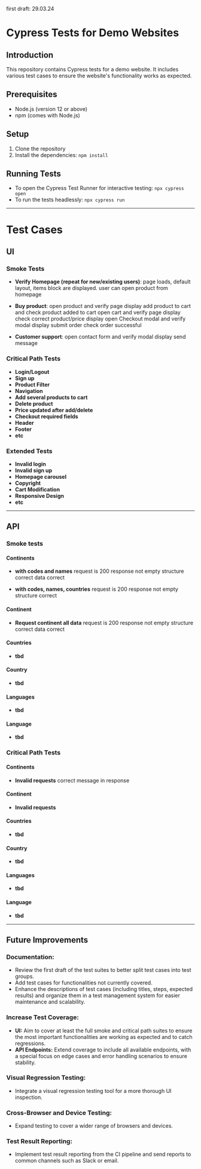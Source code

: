 first draft: 29.03.24

# Cypress Tests for Demo Websites

## Introduction
This repository contains Cypress tests for a demo website. It includes various test cases to ensure the website's functionality works as expected.

## Prerequisites
- Node.js (version 12 or above)
- npm (comes with Node.js)

## Setup
1. Clone the repository
2. Install the dependencies:
`npm install`

## Running Tests
- To open the Cypress Test Runner for interactive testing:
`npx cypress open`
- To run the tests headlessly:
`npx cypress run`

------------



# Test Cases

## UI

### Smoke Tests
- **Verify Homepage (repeat for new/existing users)**: 
page loads, default layout, items block are displayed.
user can open product from homepage

- **Buy product**: 
open product and verify page display
add product to cart and check product added to cart
open cart and verify page display
check correct product/price display
open Checkout modal and verify modal display
submit order
check order successful

- **Customer support**: 
open contact form and verify modal display
send message

### Critical Path Tests
- **Login/Logout**
- **Sign up**
- **Product Filter**
- **Navigation**
- **Add several products to cart**
- **Delete product**
- **Price updated after add/delete**
- **Checkout required fields**
- **Header**
- **Footer**
- **etc**

### Extended Tests
- **Invalid login**
- **Invalid sign up**
- **Homepage carousel**
- **Copyright**
- **Cart Modification**
- **Responsive Design**
- **etc**

------------

## API

### Smoke tests

#### Continents
- **with codes and names**
request is 200
response not empty
structure correct
data correct

- **with codes, names, countries**
request is 200
response not empty
structure correct

#### Continent
- **Request continent all data**
request is 200
response not empty
structure correct
data correct

#### Countries
- **tbd**

#### Country
- **tbd**

#### Languages
- **tbd**

#### Language
- **tbd**

### Critical Path Tests

#### Continents
- **Invalid requests**
correct message in response

#### Continent
- **Invalid requests**

#### Countries
- **tbd**

#### Country
- **tbd**

#### Languages
- **tbd**

#### Language
- **tbd**

------------

## Future Improvements

### Documentation:
- Review the first draft of the test suites to better split test cases into test groups.
- Add test cases for functionalities not currently covered.
- Enhance the descriptions of test cases (including titles, steps, expected results) and organize them in a test management system for easier maintenance and scalability.

### Increase Test Coverage:
- **UI:** 
  Aim to cover at least the full smoke and critical path suites to ensure the most important functionalities are working as expected and to catch regressions.
- **API Endpoints:** 
  Extend coverage to include all available endpoints, with a special focus on edge cases and error handling scenarios to ensure stability.

### Visual Regression Testing:
- Integrate a visual regression testing tool for a more thorough UI inspection. 

### Cross-Browser and Device Testing:
- Expand testing to cover a wider range of browsers and devices.

### Test Result Reporting:
- Implement test result reporting from the CI pipeline and send reports to common channels such as Slack or email.
